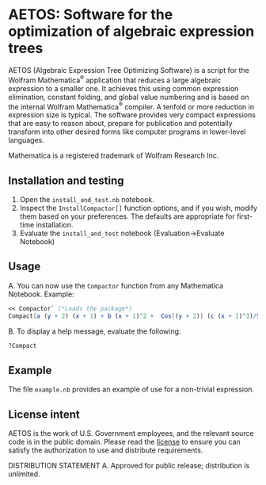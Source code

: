 # AETOS: Software for the optimization of algebraic expression trees

AETOS (Algebraic Expression Tree Optimizing Software) is a script for the Wolfram Mathematica<sup>:registered:</sup> application that reduces a large algebraic expression to a smaller one. It achieves this using common expression elimination, constant folding, and global value numbering and is based on the internal Wolfram Mathematica<sup>:registered:</sup> compiler. A tenfold or more reduction in expression size is typical. The software provides very compact expressions that are easy to reason about, prepare for publication and potentially transform into other desired forms like computer programs in lower-level languages.

Mathematica is a registered trademark of Wolfram Research Inc.

## Installation and testing

1. Open the `install_and_test.nb` notebook.
2. Inspect the `InstallCompactor[]` function options, and if you wish, modify them based on your preferences. The defaults are appropriate for first-time installation.
3. Evaluate the `install_and_test` notebook (Evaluation->Evaluate Notebook)

## Usage
A. You can now use the `Compactor` function from any Mathematica Notebook. Example:

```Mathematica
<< Compactor` (*Loads the package*)
Compact[a (y + 2) (x + 1) + b (x + 1)^2 +  Cos[(y + 2)] (c (x + 1)^3)/Sin[-1 + x]]
```

B. To display a help message, evaluate the following:
```Mathematica
?Compact
```

## Example
The file `example.nb` provides an example of use for a non-trivial expression.

## License intent
AETOS is the work of U.S. Government employees, and the relevant source code is in the public domain. Please read the [license](license.txt) to ensure you can satisfy the authorization to use and distribute requirements.

DISTRIBUTION STATEMENT A. Approved for public release; distribution is unlimited.
